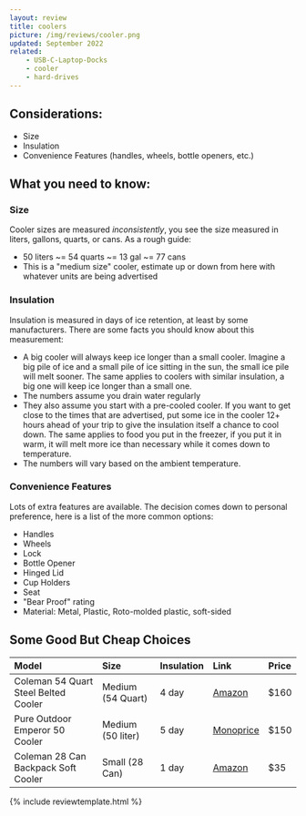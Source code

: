 ```yaml
---
layout: review
title: coolers
picture: /img/reviews/cooler.png
updated: September 2022
related:
    - USB-C-Laptop-Docks
    - cooler
    - hard-drives
---
```


## Considerations:

- Size
- Insulation
- Convenience Features (handles, wheels, bottle openers, etc.)

## What you need to know:

### Size
Cooler sizes are measured *inconsistently*, you see the size measured in liters, gallons, quarts, or cans. As a rough guide:
- 50 liters ~= 54 quarts ~= 13 gal ~= 77 cans
- This is a "medium size" cooler, estimate up or down from here with whatever units are being advertised

### Insulation
Insulation is measured in days of ice retention, at least by some manufacturers. There are some facts you should know about this measurement:
- A big cooler will always keep ice longer than a small cooler. Imagine a big pile of ice and a small pile of ice sitting in the sun, the small ice pile will melt sooner. The same applies to coolers with similar insulation, a big one will keep ice longer than a small one.
- The numbers assume you drain water regularly
- They also assume you start with a pre-cooled cooler. If you want to get close to the times that are advertised, put some ice in the cooler 12+ hours ahead of your trip to give the insulation itself a chance to cool down. The same applies to food you put in the freezer, if you put it in warm, it will melt more ice than necessary while it comes down to temperature.
- The numbers will vary based on the ambient temperature.

### Convenience Features
Lots of extra features are available. The decision comes down to personal preference, here is a list of the more common options:
- Handles
- Wheels
- Lock
- Bottle Opener
- Hinged Lid
- Cup Holders
- Seat
- "Bear Proof" rating
- Material: Metal, Plastic, Roto-molded plastic, soft-sided

## Some Good But Cheap Choices

| Model | Size | Insulation | Link | Price |
|:--|:--|:--|:--|:--|
| Coleman 54 Quart Steel Belted Cooler | Medium (54 Quart) | 4 day | [Amazon](https://www.amazon.com/Coleman-3000000112-54-Quart-Steel-Belted-Cooler/dp/B0029UOYCY/) | $160 |
| Pure Outdoor Emperor 50 Cooler | Medium (50 liter) |5 day | [Monoprice](https://www.monoprice.com/product?p_id=15639)| $150 |
| Coleman 28 Can Backpack Soft Cooler | Small (28 Can) | 1 day | [Amazon](https://www.amazon.com/Coleman-Backpack-Leak-Proof-Tailgating-Activities/dp/B00J0S019S/) | $35 |


{% include reviewtemplate.html %}